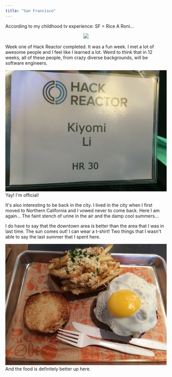 ```yaml
---
title: "San Francisco"
---
```


According to my childhood tv experience: SF = Rice A Roni...
<center><img src="http://healthpsychology.ucsf.edu/sites/healthpsychology.ucsf.edu/files/wysiwyg/GGBridge%20at%20dusk.jpg"></center>

Week one of Hack Reactor completed. It was a fun week. I met a lot of awesome people and I feel like I learned a lot. Weird to think that in 12 weeks, all of these people, from crazy diverse backgrounds, will be software engineers. 

<center><img src="../img/IMG_0526.JPG"></center>
Yay! I'm official!

It's also interesting to be back in the city. I lived in the city when I first moved to Northern California and I vowed never to come back. Here I am again... The faint stench of urine in the air and the damp cool summers... 

I do have to say that the downtown area is better than the area that I was in last time. The sun comes out! I can wear a t-shirt! Two things that I wasn't able to say the last summer that I spent here. 

<center><img src="../img/IMG_0538.JPG"></center>
And the food is definitely better up here. 